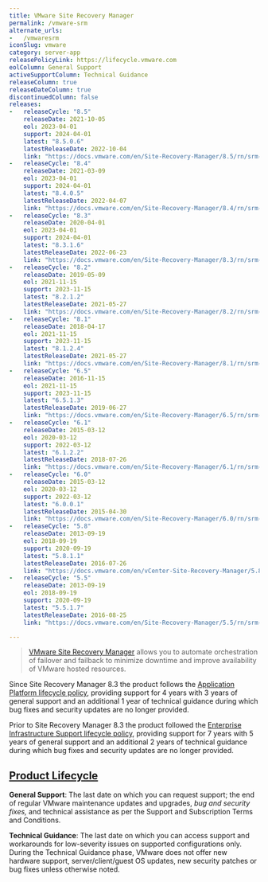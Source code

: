 ```yaml
---
title: VMware Site Recovery Manager
permalink: /vmware-srm
alternate_urls:
-   /vmwaresrm
iconSlug: vmware
category: server-app
releasePolicyLink: https://lifecycle.vmware.com
eolColumn: General Support
activeSupportColumn: Technical Guidance
releaseColumn: true
releaseDateColumn: true
discontinuedColumn: false
releases:
-   releaseCycle: "8.5"
    releaseDate: 2021-10-05
    eol: 2023-04-01
    support: 2024-04-01
    latest: "8.5.0.6"
    latestReleaseDate: 2022-10-04
    link: "https://docs.vmware.com/en/Site-Recovery-Manager/8.5/rn/srm-releasenotes-8-5-0-6.html"
-   releaseCycle: "8.4"
    releaseDate: 2021-03-09
    eol: 2023-04-01
    support: 2024-04-01
    latest: "8.4.0.5"
    latestReleaseDate: 2022-04-07
    link: "https://docs.vmware.com/en/Site-Recovery-Manager/8.4/rn/srm-releasenotes-8-4-0-5.html"
-   releaseCycle: "8.3"
    releaseDate: 2020-04-01
    eol: 2023-04-01
    support: 2024-04-01
    latest: "8.3.1.6"
    latestReleaseDate: 2022-06-23
    link: "https://docs.vmware.com/en/Site-Recovery-Manager/8.3/rn/srm-releasenotes-8-3-1-6.html"
-   releaseCycle: "8.2"
    releaseDate: 2019-05-09
    eol: 2021-11-15
    support: 2023-11-15
    latest: "8.2.1.2"
    latestReleaseDate: 2021-05-27
    link: "https://docs.vmware.com/en/Site-Recovery-Manager/8.2/rn/srm-releasenotes-8-2-1-2.html"
-   releaseCycle: "8.1"
    releaseDate: 2018-04-17
    eol: 2021-11-15
    support: 2023-11-15
    latest: "8.1.2.4"
    latestReleaseDate: 2021-05-27
    link: "https://docs.vmware.com/en/Site-Recovery-Manager/8.1/rn/srm-releasenotes-8-1-2-4.html"
-   releaseCycle: "6.5"
    releaseDate: 2016-11-15
    eol: 2021-11-15
    support: 2023-11-15
    latest: "6.5.1.3"
    latestReleaseDate: 2019-06-27
    link: "https://docs.vmware.com/en/Site-Recovery-Manager/6.5/rn/srm-releasenotes-6-5-1.html"
-   releaseCycle: "6.1"
    releaseDate: 2015-03-12
    eol: 2020-03-12
    support: 2022-03-12
    latest: "6.1.2.2"
    latestReleaseDate: 2018-07-26
    link: "https://docs.vmware.com/en/Site-Recovery-Manager/6.1/rn/srm-releasenotes-6-1-2.html"
-   releaseCycle: "6.0"
    releaseDate: 2015-03-12
    eol: 2020-03-12
    support: 2022-03-12
    latest: "6.0.0.1"
    latestReleaseDate: 2015-04-30
    link: "https://docs.vmware.com/en/Site-Recovery-Manager/6.0/rn/srm-releasenotes-6-0-0.html"
-   releaseCycle: "5.8"
    releaseDate: 2013-09-19
    eol: 2018-09-19
    support: 2020-09-19
    latest: "5.8.1.1"
    latestReleaseDate: 2016-07-26
    link: "https://docs.vmware.com/en/vCenter-Site-Recovery-Manager/5.8/rn/srm-releasenotes-5-8-1.html"
-   releaseCycle: "5.5"
    releaseDate: 2013-09-19
    eol: 2018-09-19
    support: 2020-09-19
    latest: "5.5.1.7"
    latestReleaseDate: 2016-08-25
    link: "https://docs.vmware.com/en/Site-Recovery-Manager/5.5/rn/srm-releasenotes-5-5-1.html"

---
```


> [VMware Site Recovery Manager](https://www.vmware.com/products/site-recovery-manager.html) allows you to automate orchestration of failover and failback to minimize downtime and improve availability of VMware hosted resources.

Since Site Recovery Manager 8.3 the product follows the [Application Platform lifecycle policy](https://www.vmware.com/support/policies/application-platform.html), providing support for 4 years with 3 years of general support and an additional 1 year of technical guidance during which bug fixes and security updates are no longer provided.

Prior to Site Recovery Manager 8.3 the product followed the [Enterprise Infrastructure Support lifecycle policy](https://www.vmware.com/support/policies/enterprise-infrastructure.html), providing support for 7 years with 5 years of general support and an additional 2 years of technical guidance during which bug fixes and security updates are no longer provided.

## [Product Lifecycle](https://lifecycle.vmware.com/)

**General Support**: The last date on which you can request support; the end of regular VMware maintenance updates and upgrades, _bug and security fixes,_ and technical assistance as per the Support and Subscription Terms and Conditions.

**Technical Guidance**: The last date on which you can access support and workarounds for low-severity issues on supported configurations only. During the Technical Guidance phase, VMware does not offer new hardware support, server/client/guest OS updates, new security patches or bug fixes unless otherwise noted.
